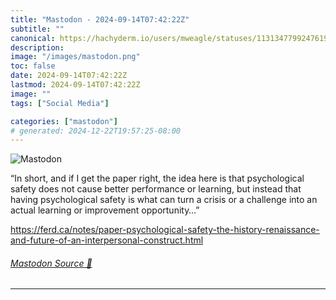 ```yaml
---
title: "Mastodon - 2024-09-14T07:42:22Z"
subtitle: ""
canonical: https://hachyderm.io/users/mweagle/statuses/113134779924761938
description:
image: "/images/mastodon.png"
toc: false
date: 2024-09-14T07:42:22Z
lastmod: 2024-09-14T07:42:22Z
image: ""
tags: ["Social Media"]

categories: ["mastodon"]
# generated: 2024-12-22T19:57:25-08:00
---
```

![Mastodon](/images/mastodon.png)

<p>“In short, and if I get the paper right, the idea here is that psychological safety does not cause better performance or learning, but instead that having psychological safety is what can turn a crisis or a challenge into an actual learning or improvement opportunity…”</p><p><a href="https://ferd.ca/notes/paper-psychological-safety-the-history-renaissance-and-future-of-an-interpersonal-construct.html" target="_blank" rel="nofollow noopener noreferrer" translate="no"><span class="invisible">https://</span><span class="ellipsis">ferd.ca/notes/paper-psychologi</span><span class="invisible">cal-safety-the-history-renaissance-and-future-of-an-interpersonal-construct.html</span></a></p>


###### [Mastodon Source 🐘](https://hachyderm.io/@mweagle/113134779924761938)

___

